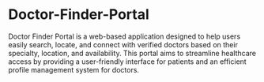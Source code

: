 # Doctor-Finder-Portal
Doctor Finder Portal is a web-based application designed to help users easily search, locate, and connect with verified doctors based on their specialty, location, and availability. This portal aims to streamline healthcare access by providing a user-friendly interface for patients and an efficient profile management system for doctors.

